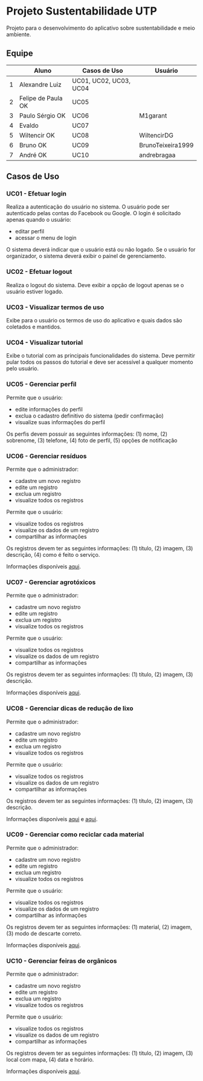 # Projeto Sustentabilidade UTP

Projeto para o desenvolvimento do aplicativo sobre sustentabilidade e meio ambiente.

## Equipe

|   | Aluno                   | Casos de Uso                        | Usuário | 
|---|-------------------------|-------------------------------------|---------|
| 1 | Alexandre Luiz          | UC01, UC02, UC03, UC04              | |
| 2 | Felipe de Paula      OK | UC05                                | |
| 3 | Paulo Sérgio         OK | UC06                                | M1garant |
| 4 | Evaldo                  | UC07                                | |
| 5 | Wiltencir            OK | UC08                                | WiltencirDG |
| 6 | Bruno                OK | UC09                                | BrunoTeixeira1999 |
| 7 | André                OK | UC10                                | andrebragaa |

## Casos de Uso

### UC01 - Efetuar login

Realiza a autenticação do usuário no sistema. O usuário pode ser autenticado pelas contas do Facebook ou Google. O login é solicitado apenas quando o usuário:

 - editar perfil
 - acessar o menu de login
 
O sistema deverá indicar que o usuário está ou não logado. Se o usuário for organizador, o sistema deverá exibir o painel de gerenciamento.

### UC02 - Efetuar logout

Realiza o logout do sistema. Deve exibir a opção de logout apenas se o usuário estiver logado.

### UC03 - Visualizar termos de uso

Exibe para o usuário os termos de uso do aplicativo e quais dados são coletados e mantidos.

### UC04 - Visualizar tutorial

Exibe o tutorial com as principais funcionalidades do sistema. Deve permitir pular todos os passos do tutorial e deve ser acessível a qualquer momento pelo usuário.

### UC05 - Gerenciar perfil

Permite que o usuário: 

- edite informações do perfil
- exclua o cadastro definitivo do sistema (pedir confirmação)
- visualize suas informações do perfil

Os perfis devem possuir as seguintes informações: (1) nome, (2) sobrenome, (3) telefone, (4) foto de perfil, (5) opções de notificação

### UC06 - Gerenciar resíduos

Permite que o administrador: 

- cadastre um novo registro
- edite um registro
- exclua um registro
- visualize todos os registros

Permite que o usuário:

- visualize todos os registros
- visualize os dados de um registro
- compartilhar as informações

Os registros devem ter as seguintes informações: (1) título, (2) imagem, (3) descrição, (4) como é feito o serviço.

Informações disponíveis [aqui](http://www.curitiba.pr.gov.br/conteudo/sobre-a-limpeza-publica-smma/341).


### UC07 - Gerenciar agrotóxicos

Permite que o administrador: 

- cadastre um novo registro
- edite um registro
- exclua um registro
- visualize todos os registros

Permite que o usuário:

- visualize todos os registros
- visualize os dados de um registro
- compartilhar as informações

Os registros devem ter as seguintes informações: (1) título, (2) imagem, (3) descrição.

Informações disponíveis [aqui](http://sanagua.com.br/noticias/tipos-de-agrotoxicos-mais-utilizados-e-perigosos-183.html).

### UC08 - Gerenciar dicas de redução de lixo

Permite que o administrador: 

- cadastre um novo registro
- edite um registro
- exclua um registro
- visualize todos os registros

Permite que o usuário:

- visualize todos os registros
- visualize os dados de um registro
- compartilhar as informações

Os registros devem ter as seguintes informações: (1) título, (2) imagem, (3) descrição.

Informações disponíveis [aqui](http://www.curitiba.pr.gov.br/conteudo/reducao-de-lixo/1998) e [aqui](http://coletalixo.curitiba.pr.gov.br/lixo-reciclavel).

### UC09 - Gerenciar como reciclar cada material

Permite que o administrador: 

- cadastre um novo registro
- edite um registro
- exclua um registro
- visualize todos os registros

Permite que o usuário:

- visualize todos os registros
- visualize os dados de um registro
- compartilhar as informações

Os registros devem ter as seguintes informações: (1) material, (2) imagem, (3) modo de descarte correto.

Informações disponíveis [aqui](https://www.ecycle.com.br/component/content/article/44-guia-da-reciclagem/1741-guia-basico-da-reciclagem-saiba-como-reaproveitar-e-reciclar-uma-serie-de-itens-do-dia-a-dia.html).


### UC10 - Gerenciar feiras de orgânicos

Permite que o administrador: 

- cadastre um novo registro
- edite um registro
- exclua um registro
- visualize todos os registros

Permite que o usuário:

- visualize todos os registros
- visualize os dados de um registro
- compartilhar as informações

Os registros devem ter as seguintes informações: (1) titulo, (2) imagem, (3) local com mapa, (4) data e horário.

Informações disponíveis [aqui](http://www.curitiba.pr.gov.br/conteudo/feiras-feiras-organicas/265).


